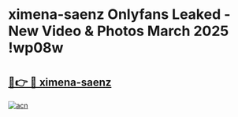 # ximena-saenz Onlyfans Leaked - New Video & Photos March 2025 !wp08w

# <h2><a href="https://cc5ctx.iuczelnia.edu.pl?title=ximena-saenz&ref=wp08w">🔗👉 🔴 ximena-saenz</a></h2>

[![acn](https://github.com/user-attachments/assets/0f9c940e-d8b0-45ae-aac7-cd30a18b3e1c)](https://cc5ctx.iuczelnia.edu.pl?title=ximena-saenz&ref=wp08w)

